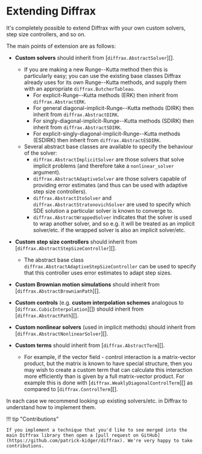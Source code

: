 # Extending Diffrax

It's completely possible to extend Diffrax with your own custom solvers, step size controllers, and so on.

The main points of extension are as follows:

- **Custom solvers** should inherit from [`diffrax.AbstractSolver`][].
    - If you are making a new Runge--Kutta method then this is particularly easy; you can use the existing base classes Diffrax already uses for its own Runge--Kutta methods, and supply them with an appropriate `diffrax.ButcherTableau`.
        - For explicit-Runge--Kutta methods (ERK) then inherit from `diffrax.AbstractERK`.
        - For general diagonal-implicit-Runge--Kutta methods (DIRK) then inherit from `diffrax.AbstractDIRK`.
        - For singly-diagonal-implicit-Runge--Kutta methods (SDIRK) then inherit from `diffrax.AbstractSDIRK`.
        - For explicit-singly-diagonal-implicit-Runge--Kutta methods (ESDIRK) then inherit from `diffrax.AbstractESDIRK`.
    - Several abstract base classes are available to specify the behaviour of the solver:
        - `diffrax.AbstractImplicitSolver` are those solvers that solve implicit problems (and therefore take a `nonlinear_solver` argument).
        - `diffrax.AbstractAdaptiveSolver` are those solvers capable of providing error estimates (and thus can be used with adaptive step size controllers).
        - `diffrax.AbstractItoSolver` and `diffrax.AbstractStratonovichSolver` are used to specify which SDE solution a particular solver is known to converge to.
        - `diffrax.AbstractWrappedSolver` indicates that the solver is used to wrap another solver, and so e.g. it will be treated as an implicit solver/etc. if the wrapped solver is also an implicit solver/etc.

- **Custom step size controllers** should inherit from [`diffrax.AbstractStepSizeController`][].
    - The abstract base class `diffrax.AbstractAdaptiveStepSizeController` can be used to specify that this controller uses error estimates to adapt step sizes.

- **Custom Brownian motion simulations** should inherit from [`diffrax.AbstractBrownianPath`][].

- **Custom controls** (e.g. **custom interpolation schemes** analogous to [`diffrax.CubicInterpolation`][]) should inherit from [`diffrax.AbstractPath`][].

- **Custom nonlinear solvers** (used in implicit methods) should inherit from [`diffrax.AbstractNonlinearSolver`][].

- **Custom terms** should inherit from [`diffrax.AbstractTerm`][].
    - For example, if the vector field - control interaction is a matrix-vector product, but the matrix is known to have special structure, then you may wish to create a custom term that can calculate this interaction more efficiently than is given by a full matrix-vector product. For example this is done with [`diffrax.WeaklyDiagonalControlTerm`][] as compared to [`diffrax.ControlTerm`][].

In each case we recommend looking up existing solvers/etc. in Diffrax to understand how to implement them.

!!! tip "Contributions"

    If you implement a technique that you'd like to see merged into the main Diffrax library then open a [pull request on GitHub](https://github.com/patrick-kidger/diffrax). We're very happy to take contributions.

